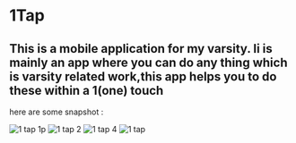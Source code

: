 # 1Tap 
## This is a mobile application for my varsity. Ii is mainly an app where you can do any thing which is varsity related work,this app helps you to do these within a 1(one) touch 
here are some snapshot  : 

![1 tap 1p](https://github.com/AvisheikhKundu/1Tap/assets/99108598/10799cda-7a44-4649-b630-73387cf3ddce)
![1 tap 2](https://github.com/AvisheikhKundu/1Tap/assets/99108598/82cd3758-24c2-43df-9eb8-43bdb9c73667)
![1 tap 4](https://github.com/AvisheikhKundu/1Tap/assets/99108598/d3fbb168-4915-4c95-b601-bd2cfcebf675)
![1 tap](https://github.com/AvisheikhKundu/1Tap/assets/99108598/6e765fd8-7652-4a92-acda-4e696bdbc379)


